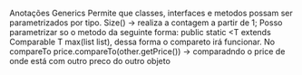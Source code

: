 Anotações Generics
Permite que classes, interfaces e metodos possam ser parametrizados por tipo.
Size() -> realiza a contagem a partir de 1;
Posso parametrizar so o metodo da seguinte forma: public static <T extends Comparable<T> T max(list<T> list), dessa forma 
o compareto irá funcionar.
No compareTo price.compareTo(other.getPrice()) -> comparadndo o price de onde está com outro preco do outro objeto